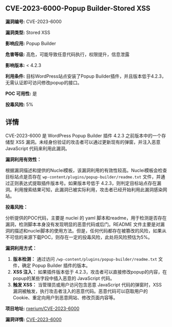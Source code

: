 ## CVE-2023-6000-Popup Builder-Stored XSS

**漏洞编号:** CVE-2023-6000

**漏洞类型:** Stored XSS

**影响应用:** Popup Builder

**危害等级:** 高危，可能导致任意代码执行，权限提升，信息泄露

**影响版本:** < 4.2.3

**利用条件:** 目标WordPress站点安装了Popup Builder插件，并且版本低于4.2.3，无需认证即可访问修改popup的接口。

**POC 可用性:** 是

**投毒风险:** 5%

## 详情

CVE-2023-6000 是 WordPress Popup Builder 插件 4.2.3 之前版本中的一个存储型 XSS 漏洞。未经身份验证的攻击者可以通过更新现有的弹窗，并注入恶意 JavaScript 代码来利用此漏洞。

**漏洞利用有效性：**

根据漏洞描述和提供的Nuclei模板，该漏洞利用的有效性较高。Nuclei模板会检查目标站点是否存在 `wp-content/plugins/popup-builder/readme.txt` 文件，并通过正则表达式提取插件版本号。如果版本号低于 4.2.3，则判定目标站点存在漏洞。利用搜索结果可知，此漏洞已被实际利用，攻击者已经开始利用此漏洞感染网站。

**投毒风险：**

分析提供的POC代码，主要是 nuclei 的 yaml 脚本和readme，用于检测是否存在漏洞，检测脚本本身没有发现明显的恶意代码或后门。README 文件主要是对漏洞的描述和nuclei脚本的使用方法。但是，任何代码都存在被篡改的风险，如果从不可信的来源下载POC，则存在一定的投毒风险，此处将风险预估为5%。

**漏洞利用方式：**

1.  **版本检测：** 通过访问 `/wp-content/plugins/popup-builder/readme.txt` 文件，确定 Popup Builder 插件的版本。
2.  **XSS 注入：** 如果插件版本低于 4.2.3，攻击者可以直接修改popup的内容，在popup的某些字段中插入恶意的 JavaScript 代码。
3.  **触发 XSS：** 当管理员或用户访问包含恶意 JavaScript 代码的弹窗时，XSS 漏洞被触发，执行攻击者注入的恶意代码。恶意代码可以窃取用户的 Cookie、重定向用户到恶意网站、修改页面内容等。

**项目地址:** [rxerium/CVE-2023-6000](https://github.com/rxerium/CVE-2023-6000)

**漏洞详情:** [CVE-2023-6000](https://nvd.nist.gov/vuln/detail/CVE-2023-6000)